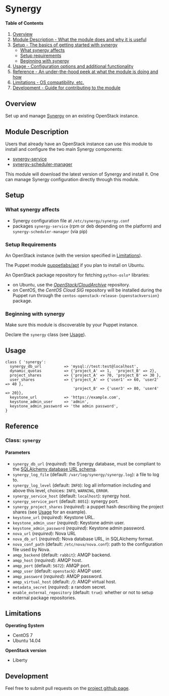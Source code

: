 # Synergy

#### Table of Contents

1. [Overview](#overview)
2. [Module Description - What the module does and why it is useful](#module-description)
3. [Setup - The basics of getting started with synergy](#setup)
    * [What synergy affects](#what-synergy-affects)
    * [Setup requirements](#setup-requirements)
    * [Beginning with synergy](#beginning-with-synergy)
4. [Usage - Configuration options and additional functionality](#usage)
5. [Reference - An under-the-hood peek at what the module is doing and how](#reference)
5. [Limitations - OS compatibility, etc.](#limitations)
6. [Development - Guide for contributing to the module](#development)

## Overview

Set up and manage [Synergy](https://launchpad.net/synergy-service) on an existing
OpenStack instance.


## Module Description

Users that already have an OpenStack instance can use this module to install
and configure the two main Synergy components:

- [synergy-service](https://launchpad.net/synergy-service)
- [synergy-scheduler-manager](https://launchpad.net/synergy-scheduler-manager)

This module will download the latest version of Synergy and install it.
One can manage Synergy configuration directly through this module.


## Setup

### What synergy affects

* Synergy configuration file at `/etc/synergy/synergy.conf`
* packages `synergy-service` (rpm or deb depending on the platform) and
  `synergy-scheduler-manager` (via pip)

### Setup Requirements

An OpenStack instance (with the version specified in [Limitations](#limitations)).

The Puppet module [puppetlabs/apt](https://forge.puppet.com/puppetlabs/apt/)
if you plan to install on Ubuntu.

An OpenStack package repository for fetching `python-oslo*` libraries:

- on Ubuntu, use the [*OpenStack/CloudArchive*](https://wiki.ubuntu.com/OpenStack/CloudArchive) repository.
- on CentOS, the *CentOS Cloud SIG* repository will be installed during the Puppet run through the `centos-openstack-release-{openstackversion}` package.

### Beginning with synergy

Make sure this module is discoverable by your Puppet instance.

Declare the `synergy` class (see [Usage](#usage)).

## Usage

```puppet
class { 'synergy':
  synergy_db_url          => 'mysql://test:test@localhost',
  dynamic_quotas          => {'project_A' => 1,  'project_B' => 2},
  project_shares          => {'project_A' => 70, 'project_B' => 30 },
  user_shares             => {'project_A' => {'user1' => 60, 'user2' => 40 },
                              'project_B' => {'user3' => 80, 'user4' => 20}},
  keystone_url            => 'https://example.com',
  keystone_admin_user     => 'admin',
  keystone_admin_password => 'the admin password',
}
```

## Reference

### Class: `synergy`

#### Parameters

- `synergy_db_url` (*required*): the Synergy database, must be compliant to the [SQLAlchemy database URL schema](http://docs.sqlalchemy.org/en/latest/core/engines.html#database-urls). 
- `synergy_log_file` (default: `/var/log/synergy/synergy.log`): a file to log to.
- `synergy_log_level` (default: `INFO`): log all information including and above this level, choices: `INFO`, `WARNING`, `ERROR`.
- `synergy_service_host` (default: `localhost`): synergy host.
- `synergy_service_port` (default: `8051`): synergy port.
- `synergy_project_shares` (*required*): a puppet hash describing the project shares (see [Usage](#usage) for an example).
- `keystone_url` (*required*): Keystone URL.
- `keystone_admin_user` (*required*): Keystone admin user.
- `keystone_admin_password` (*required*): Keystone admin password.
- `nova_url` (*required*): Nova URL
- `nova_db_url` (*required*): Nova database URL, in SQLAlchemy format.
- `nova_conf_path` (default: `/etc/nova/nova.conf`): path to the configuration file used by Nova.
- `amqp_backend` (default: `rabbit`): AMQP backend.
- `amqp_host` (*required*): AMQP host.
- `amqp_port` (default: `5672`): AMQP port.
- `amqp_user` (default: `openstack`): AMQP user.
- `amqp_password` (*required*): AMQP password.
- `amqp_virtual_host` (default: `/`): AMQP virtual host.
- `metadata_secret` (*required*): a random secret.
- `enable_external_repository` (default: `true`): whether or not to setup external package repositories.

## Limitations

**Operating System**
- CentOS 7
- Ubuntu 14.04

**OpenStack version**
- Liberty


## Development

Feel free to submit pull requests on the [project github page](https://github.com/indigo-dc/synergy-service).
